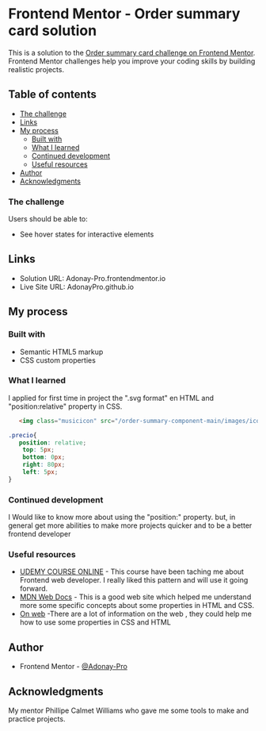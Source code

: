 # Frontend Mentor - Order summary card solution

This is a solution to the [Order summary card challenge on Frontend Mentor](https://www.frontendmentor.io/challenges/order-summary-component-QlPmajDUj). Frontend Mentor challenges help you improve your coding skills by building realistic projects. 

## Table of contents

  - [The challenge](#the-challenge)
  - [Links](#links)
- [My process](#my-process)
  - [Built with](#built-with)
  - [What I learned](#what-i-learned)
  - [Continued development](#continued-development)
  - [Useful resources](#useful-resources)
- [Author](#author)
- [Acknowledgments](#acknowledgments)


### The challenge

Users should be able to:

- See hover states for interactive elements


## Links

- Solution URL: Adonay-Pro.frontendmentor.io
- Live Site URL: AdonayPro.github.io


## My process

### Built with

- Semantic HTML5 markup
- CSS custom properties


### What I learned

I applied for first time in project the ".svg format" en HTML and  "position:relative" property in CSS. 

```html
   <img class="musicicon" src="/order-summary-component-main/images/icon-music.svg">
```

```css
.precio{
   position: relative;
    top: 5px;
    bottom: 0px;
    right: 80px;
    left: 5px;
}
```
### Continued development


I Would like to know more about using the "position:" property. but, in general get more abilities to make more projects quicker and to be a better frontend developer

### Useful resources

- [UDEMY COURSE ONLINE](https://www.udemy.com/course/universidad-desarrollo-web-moderno-html-css-javascript-html5-css3/learn/lecture/25973108?start=90#overview) - This course have been taching me about Frontend web developer. I really liked this pattern and will use it going forward.
- [MDN Web Docs](https://www.udemy.com/course/universidad-desarrollo-web-moderno-html-css-javascript-html5-css3/learn/lecture/25973108?start=90#overview) - This is a good web site which helped me understand more some specific concepts about some properties in HTML and CSS.
- [On web]() -There are a lot of information on the web , they could help me how to use some properties in CSS and HTML

## Author

- Frontend Mentor - [@Adonay-Pro](https://www.frontendmentor.io/profile/Adonay-Pro)

## Acknowledgments

My mentor Phillipe Calmet Williams who gave me some tools to make  and practice projects.
